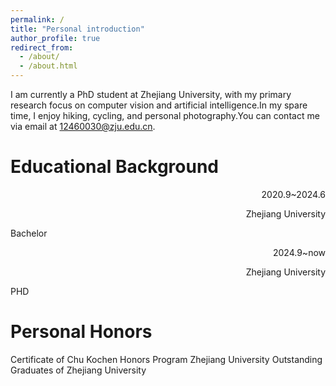 ```yaml
---
permalink: /
title: "Personal introduction"
author_profile: true
redirect_from: 
  - /about/
  - /about.html
---
```


I am currently a PhD student at Zhejiang University, with my primary research focus on computer vision and artificial intelligence.In my spare time, I enjoy hiking, cycling, and personal photography.You can contact me via email at [12460030@zju.edu.cn](12460030@zju.edu.cn).

# Educational Background

<p align="right">2020.9~2024.6</p>   <p align="right">Zhejiang University</p>    <p align="left">Bachelor</p>
<p align="right">2024.9~now</p>   <p align="right">Zhejiang University</p>    <p align="left">PHD</p>

# Personal Honors

Certificate of Chu Kochen Honors Program Zhejiang University
Outstanding Graduates of Zhejiang University
